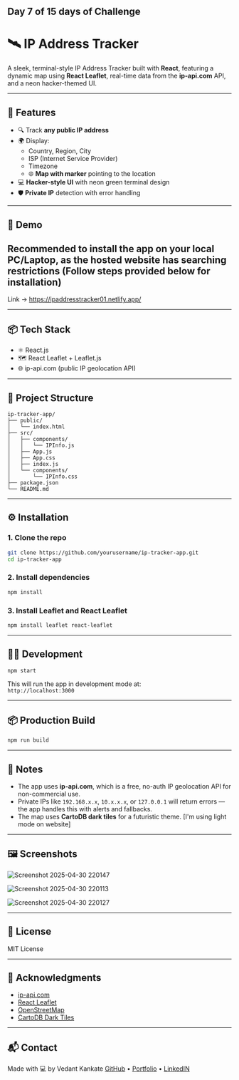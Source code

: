 ## Day 7 of 15 days of Challenge


# 🛰️ IP Address Tracker

A sleek, terminal-style IP Address Tracker built with **React**, featuring a dynamic map using **React Leaflet**, real-time data from the **ip-api.com** API, and a neon hacker-themed UI.

---

## 🚀 Features

- 🔍 Track **any public IP address**
- 🌍 Display:
  - Country, Region, City
  - ISP (Internet Service Provider)
  - Timezone
  - 🌐 **Map with marker** pointing to the location
- 💻 **Hacker-style UI** with neon green terminal design
- 🛡️ **Private IP** detection with error handling

---

## 🧪 Demo

## Recommended to install the app on your local PC/Laptop, as the hosted website has searching restrictions (Follow steps provided below for installation)
Link -> https://ipaddresstracker01.netlify.app/

---

## 📦 Tech Stack

- ⚛️ React.js
- 🗺️ React Leaflet + Leaflet.js
- 🌐 ip-api.com (public IP geolocation API)

---

## 📁 Project Structure

```
ip-tracker-app/
├── public/
│   └── index.html
├── src/
│   ├── components/
│   │   └── IPInfo.js
│   ├── App.js
│   ├── App.css
│   ├── index.js
│   └── components/
│       └── IPInfo.css
├── package.json
└── README.md
```

---

## ⚙️ Installation

### 1. Clone the repo

```bash
git clone https://github.com/yourusername/ip-tracker-app.git
cd ip-tracker-app
```

### 2. Install dependencies

```bash
npm install
```

### 3. Install Leaflet and React Leaflet

```bash
npm install leaflet react-leaflet
```

---

## 🧑‍💻 Development

```bash
npm start
```

This will run the app in development mode at:  
`http://localhost:3000`

---

## 📦 Production Build

```bash
npm run build
```

---

## 🧠 Notes

- The app uses **ip-api.com**, which is a free, no-auth IP geolocation API for non-commercial use.
- Private IPs like `192.168.x.x`, `10.x.x.x`, or `127.0.0.1` will return errors — the app handles this with alerts and fallbacks.
- The map uses **CartoDB dark tiles** for a futuristic theme. [I'm using light mode on website]

---

## 🖼️ Screenshots

![Screenshot 2025-04-30 220147](https://github.com/user-attachments/assets/6614e35f-7956-46a9-aad6-e1c4e294590b)

![Screenshot 2025-04-30 220113](https://github.com/user-attachments/assets/23dc7860-8545-46f6-8677-2fe5ec7758db)

![Screenshot 2025-04-30 220127](https://github.com/user-attachments/assets/ce14e5e8-1c88-4655-815a-a0f5745ce94e)

---

## 📜 License

MIT License

---

## 🙌 Acknowledgments

- [ip-api.com](https://ip-api.com)
- [React Leaflet](https://react-leaflet.js.org/)
- [OpenStreetMap](https://www.openstreetmap.org/)
- [CartoDB Dark Tiles](https://carto.com)

---

## 📬 Contact

Made with 💻 by Vedant Kankate 
[GitHub](https://github.com/vedant2402) • [Portfolio](https://vedant-kankate.netlify.app/) • [LinkedIN](https://www.linkedin.com/in/vedant-kankate/)
